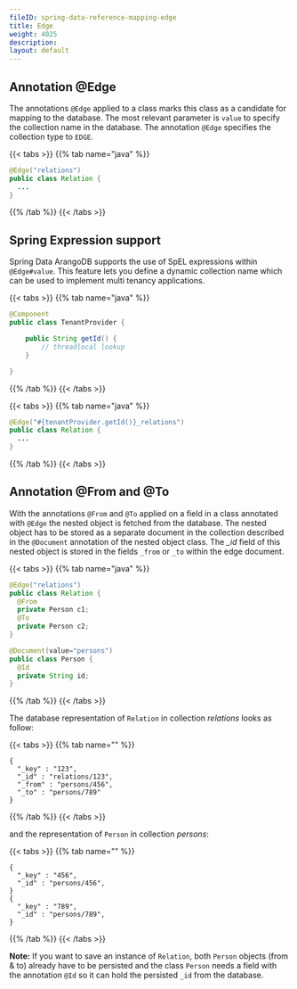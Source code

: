 ```yaml
---
fileID: spring-data-reference-mapping-edge
title: Edge
weight: 4025
description: 
layout: default
---
```

## Annotation @Edge

The annotations `@Edge` applied to a class marks this class as a candidate for mapping to the database. The most relevant parameter is `value` to specify the collection name in the database. The annotation `@Edge` specifies the collection type to `EDGE`.

{{< tabs >}}
{{% tab name="java" %}}
```java
@Edge("relations")
public class Relation {
  ...
}
```
{{% /tab %}}
{{< /tabs >}}

## Spring Expression support

Spring Data ArangoDB supports the use of SpEL expressions within `@Edge#value`. This feature lets you define a dynamic collection name which can be used to implement multi tenancy applications.

{{< tabs >}}
{{% tab name="java" %}}
```java
@Component
public class TenantProvider {

	public String getId() {
		// threadlocal lookup
	}

}
```
{{% /tab %}}
{{< /tabs >}}

{{< tabs >}}
{{% tab name="java" %}}
```java
@Edge("#{tenantProvider.getId()}_relations")
public class Relation {
  ...
}
```
{{% /tab %}}
{{< /tabs >}}

## Annotation @From and @To

With the annotations `@From` and `@To` applied on a field in a class annotated with `@Edge` the nested object is fetched from the database. The nested object has to be stored as a separate document in the collection described in the `@Document` annotation of the nested object class. The _\_id_ field of this nested object is stored in the fields `_from` or `_to` within the edge document.

{{< tabs >}}
{{% tab name="java" %}}
```java
@Edge("relations")
public class Relation {
  @From
  private Person c1;
  @To
  private Person c2;
}

@Document(value="persons")
public class Person {
  @Id
  private String id;
}
```
{{% /tab %}}
{{< /tabs >}}

The database representation of `Relation` in collection _relations_ looks as follow:

{{< tabs >}}
{{% tab name="" %}}
```
{
  "_key" : "123",
  "_id" : "relations/123",
  "_from" : "persons/456",
  "_to" : "persons/789"
}
```
{{% /tab %}}
{{< /tabs >}}

and the representation of `Person` in collection _persons_:

{{< tabs >}}
{{% tab name="" %}}
```
{
  "_key" : "456",
  "_id" : "persons/456",
}
{
  "_key" : "789",
  "_id" : "persons/789",
}
```
{{% /tab %}}
{{< /tabs >}}

**Note:** If you want to save an instance of `Relation`, both `Person` objects (from & to) already have to be persisted and the class `Person` needs a field with the annotation `@Id` so it can hold the persisted `_id` from the database.
